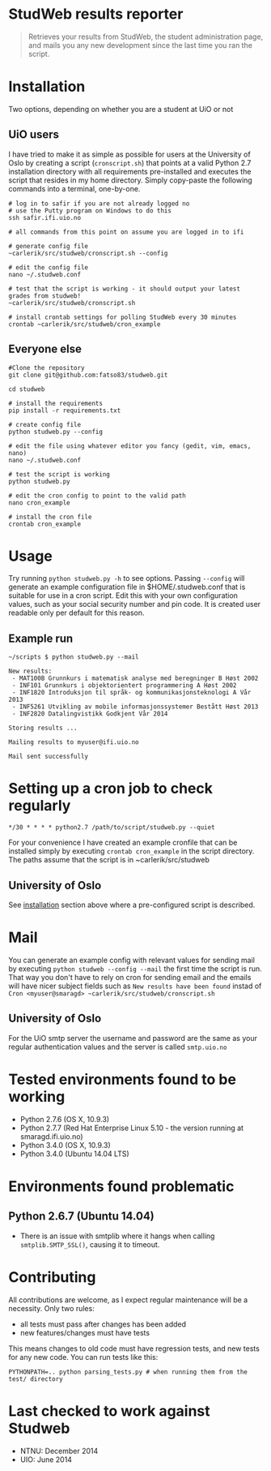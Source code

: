 StudWeb results reporter
========================

> Retrieves your results from StudWeb, the student administration page, and mails you any new development since the last time you ran the script. 

# Installation
Two options, depending on whether you are a student at UiO or not

## UiO users
I have tried to make it as simple as possible for users at the University of Oslo by creating a script (`cronscript.sh`) that points at a valid Python 2.7 installation directory with all requirements pre-installed and executes the script that resides in my home directory. Simply copy-paste the following commands into a terminal, one-by-one.

    # log in to safir if you are not already logged no
    # use the Putty program on Windows to do this
    ssh safir.ifi.uio.no
    
    # all commands from this point on assume you are logged in to ifi
    
    # generate config file 
    ~carlerik/src/studweb/cronscript.sh --config
    
    # edit the config file
    nano ~/.studweb.conf
    
    # test that the script is working - it should output your latest grades from studweb!
    ~carlerik/src/studweb/cronscript.sh

    # install crontab settings for polling StudWeb every 30 minutes
    crontab ~carlerik/src/studweb/cron_example

## Everyone else

    #Clone the repository 
    git clone git@github.com:fatso83/studweb.git

    cd studweb
    
    # install the requirements
    pip install -r requirements.txt
    
    # create config file
    python studweb.py --config 
    
    # edit the file using whatever editor you fancy (gedit, vim, emacs, nano)
    nano ~/.studweb.conf

    # test the script is working
    python studweb.py
    
    # edit the cron config to point to the valid path
    nano cron_example
    
    # install the cron file
    crontab cron_example
        
# Usage
Try running `python studweb.py -h` to see options. Passing `--config` will generate an example configuration file in $HOME/.studweb.conf that is suitable for use in a cron script. Edit this with your own configuration values, such as your social security number and pin code. It is created user readable only per default for this reason.

## Example run

    ~/scripts $ python studweb.py --mail

    New results:
     - MAT100B Grunnkurs i matematisk analyse med beregninger B Høst 2002
     - INF101 Grunnkurs i objektorientert programmering A Høst 2002
     - INF1820 Introduksjon til språk- og kommunikasjonsteknologi A Vår 2013
     - INF5261 Utvikling av mobile informasjonssystemer Bestått Høst 2013
     - INF2820 Datalingvistikk Godkjent Vår 2014

    Storing results ...

    Mailing results to myuser@ifi.uio.no

    Mail sent successfully

# Setting up a cron job to check regularly
    
    */30 * * * * python2.7 /path/to/script/studweb.py --quiet
    
For your convenience I have created an example cronfile that can be installed simply by executing `crontab cron_example` in the script directory. The paths assume that the script is in ~carlerik/src/studweb

## University of Oslo
See [installation](#uio-users) section above where a pre-configured script is described.

# Mail
You can generate an example config with relevant values for sending mail by executing `python studweb --config --mail` the first time the script is run. That way you don't have to rely on cron for sending email and the emails will have nicer subject fields such as `New results have been found` instad of `Cron <myuser@smaragd> ~carlerik/src/studweb/cronscript.sh`

## University of Oslo
For the UiO smtp server the username and password are the same as your regular authentication values and the server is called `smtp.uio.no`


# Tested environments found to be working
- Python 2.7.6 (OS X, 10.9.3)
- Python 2.7.7 (Red Hat Enterprise Linux 5.10 - the version running at smaragd.ifi.uio.no)
- Python 3.4.0 (OS X, 10.9.3)
- Python 3.4.0 (Ubuntu 14.04 LTS)

# Environments found problematic

## Python 2.6.7 (Ubuntu 14.04)
- There is an issue with smtplib where it hangs when calling `smtplib.SMTP_SSL()`, causing it to timeout.

# Contributing

All contributions are welcome, as I expect regular maintenance will be a necessity. Only two rules:

- all tests must pass after changes has been added
- new features/changes must have tests

This means changes to old code must have regression tests, and new tests for any new code. You can run tests like this:
 
```
PYTHONPATH=.. python parsing_tests.py # when running them from the test/ directory
```
# Last checked to work against Studweb
 
 - NTNU: December 2014
 - UIO: June 2014